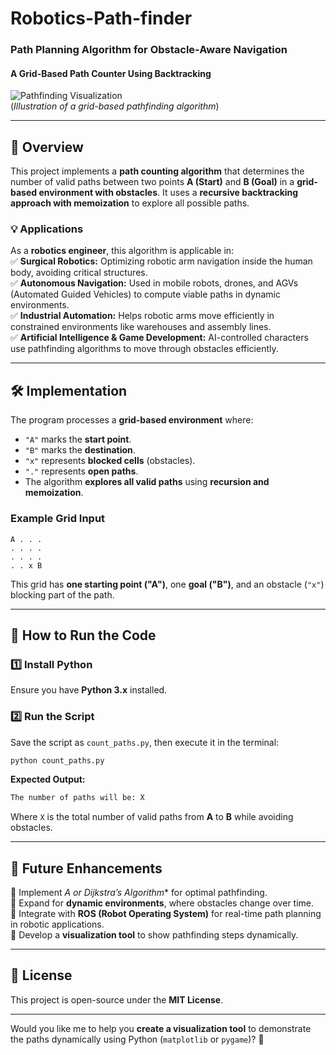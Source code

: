 # Robotics-Path-finder

### **Path Planning Algorithm for Obstacle-Aware Navigation**
#### **A Grid-Based Path Counter Using Backtracking**

![Pathfinding Visualization](https://upload.wikimedia.org/wikipedia/commons/5/50/A-star_example.gif)  
(*Illustration of a grid-based pathfinding algorithm*)  

---

## **🔹 Overview**
This project implements a **path counting algorithm** that determines the number of valid paths between two points **A (Start)** and **B (Goal)** in a **grid-based environment with obstacles**. It uses a **recursive backtracking approach with memoization** to explore all possible paths.  

### **💡 Applications**
As a **robotics engineer**, this algorithm is applicable in:  
✅ **Surgical Robotics:** Optimizing robotic arm navigation inside the human body, avoiding critical structures.  
✅ **Autonomous Navigation:** Used in mobile robots, drones, and AGVs (Automated Guided Vehicles) to compute viable paths in dynamic environments.  
✅ **Industrial Automation:** Helps robotic arms move efficiently in constrained environments like warehouses and assembly lines.  
✅ **Artificial Intelligence & Game Development:** AI-controlled characters use pathfinding algorithms to move through obstacles efficiently.

---

## **🛠 Implementation**
The program processes a **grid-based environment** where:  
- `"A"` marks the **start point**.  
- `"B"` marks the **destination**.  
- `"x"` represents **blocked cells** (obstacles).  
- `"."` represents **open paths**.  
- The algorithm **explores all valid paths** using **recursion and memoization**.  

### **Example Grid Input**
```
A . . .
. . . .
. . . .
. . x B
```
This grid has **one starting point ("A")**, one **goal ("B")**, and an obstacle (`"x"`) blocking part of the path.

---

## **📌 How to Run the Code**
### **1️⃣ Install Python**
Ensure you have **Python 3.x** installed.  

### **2️⃣ Run the Script**
Save the script as `count_paths.py`, then execute it in the terminal:
```sh
python count_paths.py
```
**Expected Output:**
```sh
The number of paths will be: X
```
Where `X` is the total number of valid paths from **A** to **B** while avoiding obstacles.

---

## **🚀 Future Enhancements**
🔹 Implement **A* or Dijkstra’s Algorithm** for optimal pathfinding.  
🔹 Expand for **dynamic environments**, where obstacles change over time.  
🔹 Integrate with **ROS (Robot Operating System)** for real-time path planning in robotic applications.  
🔹 Develop a **visualization tool** to show pathfinding steps dynamically.  

---

## **📜 License**
This project is open-source under the **MIT License**.

---

Would you like me to help you **create a visualization tool** to demonstrate the paths dynamically using Python (`matplotlib` or `pygame`)? 🚀
